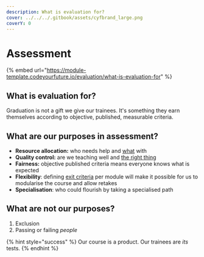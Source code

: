 ```yaml
---
description: What is evaluation for?
cover: ../../../.gitbook/assets/cyfbrand_large.png
coverY: 0
---
```


# Assessment

{% embed url="https://module-template.codeyourfuture.io/evaluation/what-is-evaluation-for" %}

## What is evaluation for?

Graduation is not a gift we give our trainees. It's something they earn themselves according to objective, published, measurable criteria.

## What are our purposes in assessment? <a href="#what-are-our-purposes-in-assessment" id="what-are-our-purposes-in-assessment"></a>

* **Resource allocation:** who needs help and [what](https://module-template.codeyourfuture.io/evaluation/differentiation) with
* **Quality control:** are we teaching well and [the right thing](https://module-template.codeyourfuture.io/system/iteration)​
* **Fairness:** objective published criteria means everyone knows what is expected
* **Flexibility**: defining [exit criteria](https://module-template.codeyourfuture.io/evaluation/exit-criteria) per module will make it possible for us to modularise the course and allow retakes
* **Specialisation**: who could flourish by taking a specialised path

## What are not our purposes? <a href="#what-are-not-our-purposes" id="what-are-not-our-purposes"></a>

1. Exclusion
2. Passing or failing _people_

{% hint style="success" %}
Our course is a product. Our trainees are _its_ tests.
{% endhint %}

